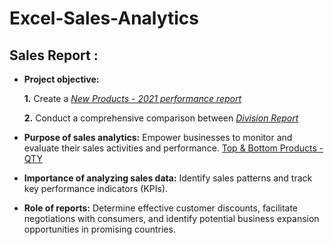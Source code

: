 # Excel-Sales-Analytics
## Sales Report :


- **Project objective:** 

    **1.** Create a _[New Products - 2021 performance report](https://github.com/GurrapuMurali/Excel-Sales-Analytics/blob/main/New%20Products%20-2021.pdf)_ 

    **2.** Conduct a comprehensive comparison between _[Division Report](https://github.com/GurrapuMurali/Excel-Sales-Analytics/blob/main/Division.pdf)_

- **Purpose of sales analytics:** Empower businesses to monitor and evaluate their sales activities and performance.
  [Top & Bottom Products - QTY](https://github.com/GurrapuMurali/Excel-Sales-Analytics/blob/main/Top%20%26%20Bottom%20Products%20-QTY.pdf)

- **Importance of analyzing sales data:** Identify sales patterns and track key performance indicators (KPIs).

- **Role of reports:** Determine effective customer discounts, facilitate negotiations with consumers, and identify potential business expansion opportunities in promising countries.
